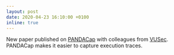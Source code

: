 ```yaml
---
layout: post
date: 2020-04-23 16:10:00 +0100
inline: true
---
```


New paper published on [PANDACap](https://github.com/vusec/pandacap) with colleagues from [VUSec](http://vusec.net). PANDACap makes it easier to capture execution traces.
